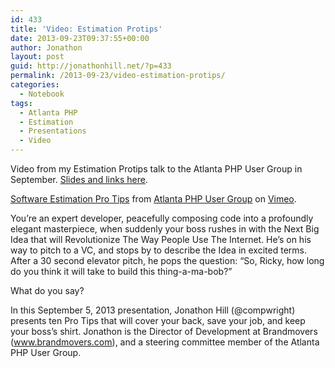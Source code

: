 ```yaml
---
id: 433
title: 'Video: Estimation Protips'
date: 2013-09-23T09:37:55+00:00
author: Jonathon
layout: post
guid: http://jonathonhill.net/?p=433
permalink: /2013-09-23/video-estimation-protips/
categories:
  - Notebook
tags:
  - Atlanta PHP
  - Estimation
  - Presentations
  - Video
---
```

Video from my Estimation Protips talk to the Atlanta PHP User Group in September. [Slides and links here](http://jonathonhill.net/2013-09-06/presentation-estimation-protips/).



[Software Estimation Pro Tips](http://vimeo.com/75124779) from [Atlanta PHP User Group](http://vimeo.com/atlantaphp) on [Vimeo](https://vimeo.com).

You’re an expert developer, peacefully composing code into a profoundly elegant masterpiece, when suddenly your boss rushes in with the Next Big Idea that will Revolutionize The Way People Use The Internet. He’s on his way to pitch to a VC, and stops by to describe the Idea in excited terms. After a 30 second elevator pitch, he pops the question: “So, Ricky, how long do you think it will take to build this thing-a-ma-bob?”

What do you say?

In this September 5, 2013 presentation, Jonathon Hill (@compwright) presents ten Pro Tips that will cover your back, save your job, and keep your boss’s shirt. Jonathon is the Director of Development at Brandmovers (www.brandmovers.com), and a steering committee member of the Atlanta PHP User Group.